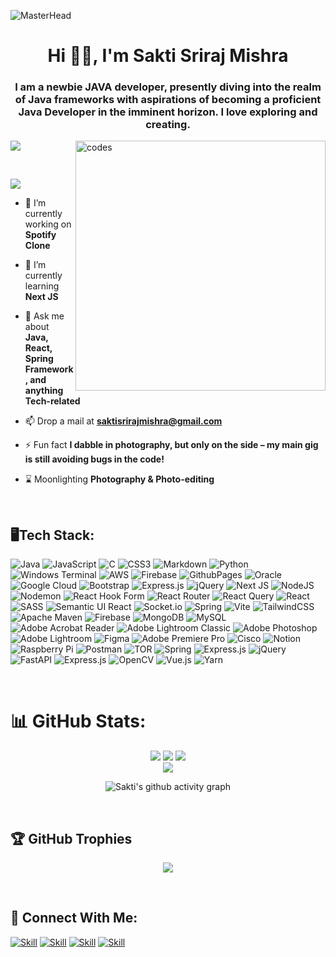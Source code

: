 ![MasterHead](https://repository-images.githubusercontent.com/588181932/e36ec678-7984-4cdd-8e4c-a3932772ff8e)
<h1 align="center">Hi 👋🏻, I'm Sakti Sriraj Mishra</h1>
<h3 align="center">I am a newbie JAVA developer, presently diving into the realm of Java frameworks with aspirations of becoming a proficient Java Developer in the imminent horizon. I love exploring and creating.</h3>
<img align="right" alt="codes" width="400" src="https://user-images.githubusercontent.com/74038190/238353480-219bcc70-f5dc-466b-9a60-29653d8e8433.gif">


![](https://quotes-github-readme.vercel.app/api?type=vetical&theme=dark)  


<br/>

[![](https://visitcount.itsvg.in/api?id=saktisriraj&icon=2&color=12)](https://visitcount.itsvg.in)


- 🔭 I’m currently working on **Spotify Clone**

- 🌱 I’m currently learning **Next JS**

- 💬 Ask me about **Java, React, Spring Framework, and anything Tech-related**

- 📫 Drop a mail at **saktisrirajmishra@gmail.com**

- ⚡ Fun fact **I dabble in photography, but only on the side – my main gig is still avoiding bugs in the code!**

- ⌛ Moonlighting **Photography & Photo-editing**
 
</br>

## 🖥️Tech Stack:

![Java](https://img.shields.io/badge/java-%23ED8B00.svg?style=plastic&logo=openjdk&logoColor=white) ![JavaScript](https://img.shields.io/badge/javascript-%23323330.svg?style=plastic&logo=javascript&logoColor=%23F7DF1E) ![C](https://img.shields.io/badge/c-%2300599C.svg?style=plastic&logo=c&logoColor=white) ![CSS3](https://img.shields.io/badge/css3-%231572B6.svg?style=plastic&logo=css3&logoColor=white) ![Markdown](https://img.shields.io/badge/markdown-%23000000.svg?style=plastic&logo=markdown&logoColor=white) ![Python](https://img.shields.io/badge/python-3670A0?style=plastic&logo=python&logoColor=ffdd54) ![Windows Terminal](https://img.shields.io/badge/Windows%20Terminal-%234D4D4D.svg?style=plastic&logo=windows-terminal&logoColor=white) ![AWS](https://img.shields.io/badge/AWS-%23FF9900.svg?style=plastic&logo=amazon-aws&logoColor=white) ![Firebase](https://img.shields.io/badge/firebase-%23039BE5.svg?style=plastic&logo=firebase) ![GithubPages](https://img.shields.io/badge/github%20pages-121013?style=plastic&logo=github&logoColor=white) ![Oracle](https://img.shields.io/badge/Oracle-F80000?style=plastic&logo=oracle&logoColor=white) ![Google Cloud](https://img.shields.io/badge/GoogleCloud-%234285F4.svg?style=plastic&logo=google-cloud&logoColor=white) ![Bootstrap](https://img.shields.io/badge/bootstrap-%238511FA.svg?style=plastic&logo=bootstrap&logoColor=white) ![Express.js](https://img.shields.io/badge/express.js-%23404d59.svg?style=plastic&logo=express&logoColor=%2361DAFB) ![jQuery](https://img.shields.io/badge/jquery-%230769AD.svg?style=plastic&logo=jquery&logoColor=white) ![Next JS](https://img.shields.io/badge/Next-black?style=plastic&logo=next.js&logoColor=white) ![NodeJS](https://img.shields.io/badge/node.js-6DA55F?style=plastic&logo=node.js&logoColor=white) ![Nodemon](https://img.shields.io/badge/NODEMON-%23323330.svg?style=plastic&logo=nodemon&logoColor=%BBDEAD) ![React Hook Form](https://img.shields.io/badge/React%20Hook%20Form-%23EC5990.svg?style=plastic&logo=reacthookform&logoColor=white) ![React Router](https://img.shields.io/badge/React_Router-CA4245?style=plastic&logo=react-router&logoColor=white) ![React Query](https://img.shields.io/badge/-React%20Query-FF4154?style=plastic&logo=react%20query&logoColor=white) ![React](https://img.shields.io/badge/react-%2320232a.svg?style=plastic&logo=react&logoColor=%2361DAFB) ![SASS](https://img.shields.io/badge/SASS-hotpink.svg?style=plastic&logo=SASS&logoColor=white) ![Semantic UI React](https://img.shields.io/badge/Semantic%20UI%20React-%2335BDB2.svg?style=plastic&logo=SemanticUIReact&logoColor=white) ![Socket.io](https://img.shields.io/badge/Socket.io-black?style=plastic&logo=socket.io&badgeColor=010101) ![Spring](https://img.shields.io/badge/spring-%236DB33F.svg?style=plastic&logo=spring&logoColor=white) ![Vite](https://img.shields.io/badge/vite-%23646CFF.svg?style=plastic&logo=vite&logoColor=white) ![TailwindCSS](https://img.shields.io/badge/tailwindcss-%2338B2AC.svg?style=plastic&logo=tailwind-css&logoColor=white) ![Apache Maven](https://img.shields.io/badge/Apache%20Maven-C71A36?style=plastic&logo=Apache%20Maven&logoColor=white) ![Firebase](https://img.shields.io/badge/Firebase-039BE5?style=plastic&logo=Firebase&logoColor=white) ![MongoDB](https://img.shields.io/badge/MongoDB-%234ea94b.svg?style=plastic&logo=mongodb&logoColor=white) ![MySQL](https://img.shields.io/badge/mysql-%2300000f.svg?style=plastic&logo=mysql&logoColor=white) ![Adobe Acrobat Reader](https://img.shields.io/badge/Adobe%20Acrobat%20Reader-EC1C24.svg?style=plastic&logo=Adobe%20Acrobat%20Reader&logoColor=white) ![Adobe Lightroom Classic](https://img.shields.io/badge/Adobe%20Lightroom%20Classic-31A8FF.svg?style=plastic&logo=Adobe%20Lightroom%20Classic&logoColor=white) ![Adobe Photoshop](https://img.shields.io/badge/adobe%20photoshop-%2331A8FF.svg?style=plastic&logo=adobe%20photoshop&logoColor=white) ![Adobe Lightroom](https://img.shields.io/badge/Adobe%20Lightroom-31A8FF.svg?style=plastic&logo=Adobe%20Lightroom&logoColor=white) ![Figma](https://img.shields.io/badge/figma-%23F24E1E.svg?style=plastic&logo=figma&logoColor=white) ![Adobe Premiere Pro](https://img.shields.io/badge/Adobe%20Premiere%20Pro-9999FF.svg?style=plastic&logo=Adobe%20Premiere%20Pro&logoColor=white) ![Cisco](https://img.shields.io/badge/cisco-%23049fd9.svg?style=plastic&logo=cisco&logoColor=black) ![Notion](https://img.shields.io/badge/Notion-%23000000.svg?style=plastic&logo=notion&logoColor=white) ![Raspberry Pi](https://img.shields.io/badge/-RaspberryPi-C51A4A?style=plastic&logo=Raspberry-Pi) ![Postman](https://img.shields.io/badge/Postman-FF6C37?style=plastic&logo=postman&logoColor=white) ![TOR](https://img.shields.io/badge/tor-%237E4798.svg?style=plastic&logo=tor-project&logoColor=white) ![Spring](https://img.shields.io/badge/spring-%236DB33F.svg?style=plastic&logo=spring&logoColor=white) ![Express.js](https://img.shields.io/badge/express.js-%23404d59.svg?style=plastic&logo=express&logoColor=%2361DAFB) ![jQuery](https://img.shields.io/badge/jquery-%230769AD.svg?style=plastic&logo=jquery&logoColor=white) ![FastAPI](https://img.shields.io/badge/FastAPI-005571?style=plastic&logo=fastapi) ![Express.js](https://img.shields.io/badge/express.js-%23404d59.svg?style=plastic&logo=express&logoColor=%2361DAFB) ![OpenCV](https://img.shields.io/badge/opencv-%23white.svg?style=plastic&logo=opencv&logoColor=white) ![Vue.js](https://img.shields.io/badge/vue.js-%2335495e.svg?style=plastic&logo=vuedotjs&logoColor=%234FC08D) ![Yarn](https://img.shields.io/badge/yarn-%232C8EBB.svg?style=plastic&logo=yarn&logoColor=white)


</br>

# 📊 GitHub Stats:
<div align="center">



![](https://github-readme-stats.vercel.app/api?username=saktisriraj&theme=dark&hide_border=true&include_all_commits=true&count_private=true)
![](https://github-readme-streak-stats.herokuapp.com/?user=saktisriraj&theme=dark&hide_border=true)
![](https://github-contributor-stats.vercel.app/api?username=saktisriraj&limit=5&theme=dark&hide_border=true&combine_all_yearly_contributions=true)<br/>
![](https://github-readme-stats.vercel.app/api/top-langs/?username=saktisriraj&theme=dark&hide_border=true&include_all_commits=true&count_private=true&layout=compact)


![Sakti's github activity graph](https://github-readme-activity-graph.vercel.app/graph?username=SaktiSriraj&bg_color=150e15&color=fffade&line=4a336e&point=b0a8b9&area=true&hide_border=true)



</div>
</br>


## 🏆 GitHub Trophies

<div align="center">
 
![](https://github-profile-trophy.vercel.app/?username=saktisriraj&theme=onedark&no-frame=false&no-bg=true&margin-w=4)
</div>
</br>

## 🤝 Connect With Me:

[![Skill](https://img.shields.io/badge/LinkedIn-0077B5?style=for-the-badge&logo=linkedin&logoColor=white)](https://www.linkedin.com/in/sakti-sriraj-mishra/)
[![Skill](https://img.shields.io/badge/Twitter-1DA1F2?style=for-the-badge&logo=twitter&logoColor=white)](https://twitter.com/SaktiSriraj)
[![Skill](https://img.shields.io/badge/GitHub-100000?style=for-the-badge&logo=github&logoColor=white)](https://github.com/SaktiSriraj)
[![Skill](https://img.shields.io/badge/Instagram-E4405F?style=for-the-badge&logo=instagram&logoColor=white)](https://www.instagram.com/saktisriraj/)

